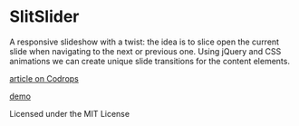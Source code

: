
SlitSlider
=========

A responsive slideshow with a twist: the idea is to slice open the current slide when navigating to the next or previous one. Using jQuery and CSS animations we can create unique slide transitions for the content elements.

[article on Codrops](http://tympanus.net/codrops/2012/06/05/fullscreen-slit-slider-with-jquery-and-css3/)

[demo](http://tympanus.net/Tutorials/FullscreenSlitSlider/)

Licensed under the MIT License